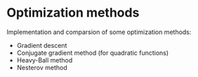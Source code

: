 # Optimization methods


Implementation and comparsion of some optimization methods:

- Gradient descent
- Conjugate gradient method (for quadratic functions)
- Heavy-Ball method
- Nesterov method

